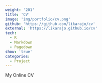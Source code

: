 ```yaml
---
weight: '201'
title: 'CV'
image: 'img/portfolio/cv.png'
github: 'https://github.com/likarajo/cv'
external: 'https://likarajo.github.io/cv'
tech:
  - R
  - Markdown
  - Pagedown
show: 'true'
categories:
  - Project
---
```


My Online CV
